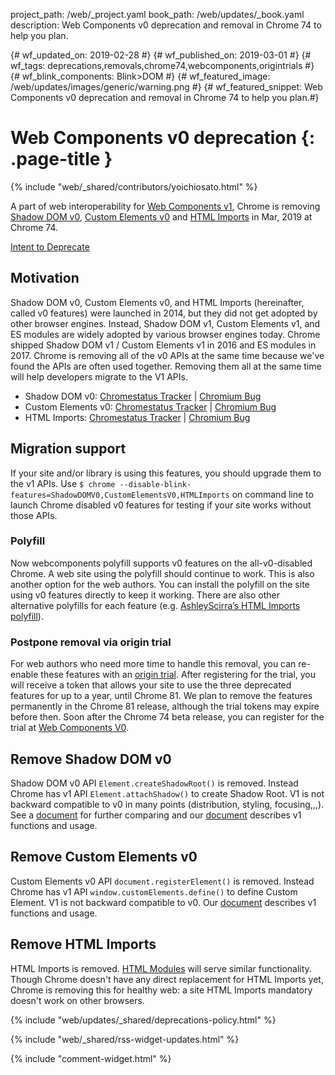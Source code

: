project_path: /web/_project.yaml
book_path: /web/updates/_book.yaml
description: Web Components v0 deprecation and removal in Chrome 74 to help you plan.

{# wf_updated_on: 2019-02-28 #}
{# wf_published_on: 2019-03-01 #}
{# wf_tags: deprecations,removals,chrome74,webcomponents,origintrials #}
{# wf_blink_components: Blink>DOM #}
{# wf_featured_image: /web/updates/images/generic/warning.png #}
{# wf_featured_snippet: Web Components v0 deprecation and removal in Chrome 74 to help you plan.#}

# Web Components v0 deprecation {: .page-title }

{% include "web/_shared/contributors/yoichiosato.html" %}

A part of web interoperability for [Web Components v1](/web/updates/2017/01/webcomponents-org),
Chrome is removing
[Shadow DOM v0](https://www.html5rocks.com/en/tutorials/webcomponents/shadowdom/),
[Custom Elements v0](https://www.html5rocks.com/en/tutorials/webcomponents/customelements/)
 and [HTML Imports](https://www.html5rocks.com/en/tutorials/webcomponents/imports/)
  in Mar, 2019 at Chrome 74.

[Intent to Deprecate](https://groups.google.com/a/chromium.org/forum/#!msg/blink-dev/h-JwMiPUnuU/sl79aLoLBQAJ)


## Motivation

Shadow DOM v0, Custom Elements v0, and HTML Imports (hereinafter, called v0 features)
 were launched in 2014, but
they did not get adopted by other browser engines. Instead, Shadow DOM v1,
Custom Elements v1, and ES modules are widely adopted by various browser engines
today. Chrome shipped Shadow DOM v1 / Custom Elements v1 in 2016 and ES
modules in 2017.
Chrome is removing all of the v0 APIs at the same time because we've found the APIs are often used together. Removing them all at the same time will help developers migrate to the V1 APIs.

- Shadow DOM v0: [Chromestatus Tracker](https://www.chromestatus.com/feature/4507242028072960) &#124;
 [Chromium Bug](https://crbug.com/671907)
- Custom Elements v0: [Chromestatus Tracker](https://www.chromestatus.com/feature/4642138092470272)  &#124;
 [Chromium Bug](https://crbug.com/660759)
- HTML Imports: [Chromestatus Tracker](https://www.chromestatus.com/feature/4507242028072960)  &#124;
[Chromium Bug](https://crbug.com/766694)

## Migration support
If your site and/or library is using this features, you should upgrade them to
the v1 APIs.
Use `$ chrome --disable-blink-features=ShadowDOMV0,CustomElementsV0,HTMLImports`
on command line to launch Chrome disabled v0 features for testing if your site works without those APIs.

### Polyfill

Now webcomponents polyfill supports v0 features on the all-v0-disabled Chrome. A web site using the polyfill should continue to work.
This is also another option for the web authors.
You can install the polyfill on the site using v0 features directly to keep
it working.
There are also other alternative polyfills for each feature (e.g.
[AshleyScirra’s HTML Imports polyfill](https://github.com/AshleyScirra/html-imports-polyfill)).


### Postpone removal via origin trial

For web authors who need more time to handle this removal, you can re-enable
these features with an [origin trial](https://github.com/GoogleChrome/OriginTrials/blob/gh-pages/developer-guide.md).
After registering for the trial, you will receive a token that allows your site to use the three deprecated features for up to a year,
until Chrome 81.
We plan to remove the features permanently in the Chrome 81 release, although the trial tokens may expire before then.
Soon after the Chrome 74 beta release, you can register for the trial at [Web Components V0](https://developers.chrome.com/origintrials/#/view_trial/2431943798780067841).

## Remove Shadow DOM v0
Shadow DOM v0 API `Element.createShadowRoot()` is removed.
Instead Chrome has v1 API `Element.attachShadow()` to create Shadow Root.
V1 is not backward compatible to v0 in many points (distribution, styling, focusing,,,).
See a [document](https://hayato.io/2016/shadowdomv1/) for further comparing and
our [document](/web/fundamentals/web-components/shadowdom) describes v1 functions and usage.


## Remove Custom Elements v0
Custom Elements v0 API `document.registerElement()` is removed.
Instead Chrome has v1 API `window.customElements.define()` to define Custom Element.
V1 is not backward compatible to v0.
Our [document](/web/fundamentals/web-components/customelements) describes v1 functions and usage.


## Remove HTML Imports

HTML Imports is removed.
[HTML Modules](https://github.com/w3c/webcomponents/issues/645) will serve
similar functionality.
Though Chrome doesn't have any direct replacement for HTML Imports yet, Chrome is removing this for healthy web:
a site HTML Imports mandatory doesn't work on other browsers.

{% include "web/updates/_shared/deprecations-policy.html" %}

{% include "web/_shared/rss-widget-updates.html" %}

{% include "comment-widget.html" %}
